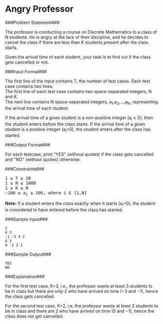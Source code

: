 Angry Professor
===================

###Problem Statement###

The professor is conducting a course on Discrete Mathematics to a class of N students. He is angry at the lack of their discipline, and he decides to cancel the class if there are less than K students present after the class starts.

Given the arrival time of each student, your task is to find out if the class gets cancelled or not.

###Input Format###

The first line of the input contains T, the number of test cases. Each test case contains two lines.  
The first line of each test case contains two space-separated integers, N and K.  
The next line contains N space-separated integers, a<sub>1</sub>,a<sub>2</sub>,…,a<sub>N</sub>, representing the arrival time of each student.

If the arrival time of a given student is a non-positive integer (a<sub>i</sub> ≤ 0), then the student enters before the class starts. If the arrival time of a given student is a positive integer (a<sub>i</sub>>0), the student enters after the class has started.

###Output Format###

For each testcase, print "YES" (without quotes) if the class gets cancelled and "NO" (without quotes) otherwise.

###Constraints###

<pre>
1 ≤ T ≤ 10
1 ≤ N ≤ 1000
1 ≤ K ≤ N
−100 ≤ a<sub>i</sub> ≤ 100, where i ∈ [1,N]
</pre>

**Note:** If a student enters the class exactly when it starts (a<sub>i</sub>=0), the student is considered to have entered before the class has started.

###Sample Input###

```
2
4 3
-1 -3 4 2
4 2
0 -1 2 1

```

###Sample Output###

```
YES
NO
```

###Explanation###

For the first test case, K=3, i.e., the professor wants at least 3 students to be in class but there are only 2 who have arrived on time (−3 and −1), hence the class gets cancelled.

For the second test case, K=2, i.e, the professor wants at least 2 students to be in class and there are 2 who have arrived on time (0 and −1), hence the class does not get cancelled.